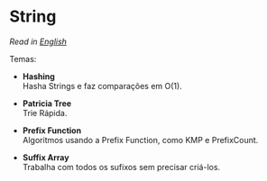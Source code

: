 # String
*Read in [English](README.en.md)*

Temas:
* **Hashing**  
Hasha Strings e faz comparações em O(1).

* **Patricia Tree**  
Trie Rápida.

* **Prefix Function**  
Algoritmos usando a Prefix Function, como KMP e PrefixCount.

* **Suffix Array**  
Trabalha com todos os sufixos sem precisar criá-los.

